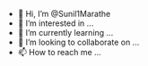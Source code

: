 - 👋 Hi, I’m @Sunil1Marathe
- 👀 I’m interested in ...
- 🌱 I’m currently learning ...
- 💞️ I’m looking to collaborate on ...
- 📫 How to reach me ...

<!---
Sunil1Marathe/Sunil1Marathe is a ✨ special ✨ repository because its `README.md` (this file) appears on your GitHub profile.
You can click the Preview link to take a look at your changes.
--->
